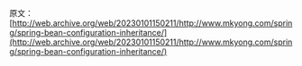 原文：[http://web.archive.org/web/20230101150211/http://www.mkyong.com/spring/spring-bean-configuration-inheritance/](http://web.archive.org/web/20230101150211/http://www.mkyong.com/spring/spring-bean-configuration-inheritance/)